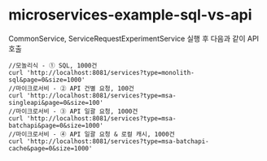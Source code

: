 # microservices-example-sql-vs-api


CommonService, ServiceRequestExperimentService 실행 후 다음과 같이 API 호출

	//모놀리식 - ① SQL, 1000건
	curl 'http://localhost:8081/services?type=monolith-sql&page=0&size=1000'
	//마이크로서비 - ② API 건별 요청, 100건
	curl 'http://localhost:8081/services?type=msa-singleapi&page=0&size=100'
	//마이크로서비 - ③ API 일괄 요청, 1000건
	curl 'http://localhost:8081/services?type=msa-batchapi&page=0&size=1000'
	//마이크로서비 - ④ API 일괄 요청 & 로컬 캐시, 1000건
	curl 'http://localhost:8081/services?type=msa-batchapi-cache&page=0&size=1000'
